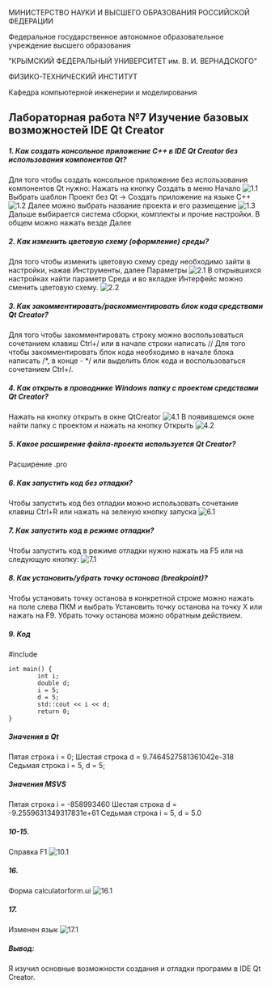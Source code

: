 МИНИСТЕРСТВО НАУКИ И ВЫСШЕГО ОБРАЗОВАНИЯ РОССИЙСКОЙ ФЕДЕРАЦИИ

Федеральное государственное автономное образовательное учреждение высшего образования

"КРЫМСКИЙ ФЕДЕРАЛЬНЫЙ УНИВЕРСИТЕТ им. В. И. ВЕРНАДСКОГО"

ФИЗИКО-ТЕХНИЧЕСКИЙ ИНСТИТУТ

Кафедра компьютерной инженерии и моделирования

## Лабораторная работа №7 Изучение базовых возможностей IDE Qt Creator

##### 1. Как создать консольное приложение С++ в IDE Qt Creator без использования компонентов Qt?
Для того чтобы создать консольное приложение без использования компонентов Qt нужно:
Нажать на кнопку Создать в меню Начало
![1.1](https://i.imgur.com/344Rq3R.png)
Выбрать шаблон Проект без Qt -> Cоздать приложение на языке C++
![1.2](https://i.imgur.com/AtjfW5F.png)
Далее можно выбрать название проекта и его размещение
![1.3](https://i.imgur.com/E2xi8xW.png)
Дальше выбирается система сборки, комплекты и прочие настройки.
В общем можно нажать везде Далее
##### 2. Как изменить цветовую схему (оформление) среды?
Для того чтобы изменить цветовую схему среду необходимо зайти в настройки, нажав Инструменты, далее Параметры
![2.1](https://i.imgur.com/A5ZxSyD.png)
В открывшихся настройках найти параметр Среда и во вкладке Интерфейс можно сменить цветовую схему.
![2.2](https://i.imgur.com/93xjlfz.png)
##### 3. Как закомментировать/раскомментировать блок кода средствами Qt Creator?
Для того чтобы закомментировать строку можно воспользоваться сочетанием клавиш Ctrl+/ или в начале строки написать //
Для того чтобы закомментировать блок кода необходимо в начале блока написать /*, в конце - */ или выделить блок кода и воспользоваться сочетанием Ctrl+/.
##### 4. Как открыть в проводнике Windows папку с проектом средствами Qt Creator?
Нажать на кнопку открыть в окне QtCreator
![4.1](https://i.imgur.com/dXiIkCb.png )
В появившемся окне найти папку с проектом и нажать на кнопку Открыть
![4.2](https://i.imgur.com/vm3nZxw.png)
##### 5. Какое расширение файла-проекта используется Qt Creator?
Расширение .pro
##### 6. Как запустить код без отладки?
Чтобы запустить код без отладки можно использовать сочетание клавиш Ctrl+R или нажать на зеленую кнопку запуска
![6.1](https://i.imgur.com/RE9wply.png)
##### 7. Как запустить код в режиме отладки?
Чтобы запустить код в режиме отладки нужно нажать на F5 или на следующую кнопку:
![7.1](https://i.imgur.com/oLy98k1.png)
##### 8. Как установить/убрать точку останова (breakpoint)?
Чтобы установить точку останова в конкретной строке можно нажать на поле слева ПКМ и выбрать Установить точку останова на точку X или нажать на F9.
Убрать точку останова можно обратным действием.
##### 9. Код

#include <iostream>
```
int main() {
        int i;
        double d;
        i = 5;
        d = 5;
        std::cout << i << d;
        return 0;
}
```
##### Значения в Qt
Пятая строка i = 0;
Шестая строка d = 9.7464527581361042e-318
Седьмая строка i = 5, d = 5;

##### Значения MSVS
Пятая строка i = -858993460
Шестая строка d = -9.2559631349317831e+61
Седьмая строка i = 5, d = 5.0
##### 10-15.
Cправка F1
![10.1](https://i.imgur.com/kWHD93g.png)
##### 16. 
Форма calculatorform.ui
![16.1](https://i.imgur.com/8cYGdp3.png)
##### 17. 
Изменен язык
![17.1](https://i.imgur.com/nqSDueu.png)
##### Вывод:
Я изучил основные возможности создания и отладки программ в IDE Qt Creator.

